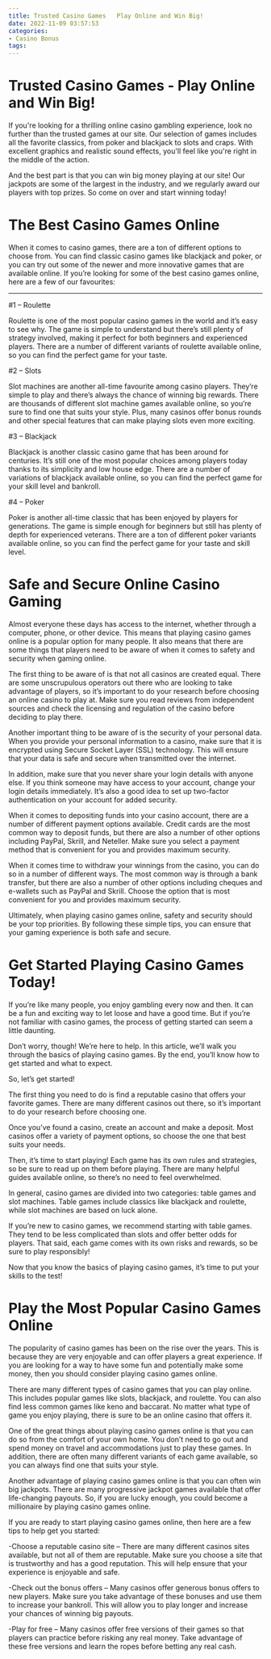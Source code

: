 ```yaml
---
title: Trusted Casino Games   Play Online and Win Big!
date: 2022-11-09 03:57:53
categories:
- Casino Bonus
tags:
---
```



#  Trusted Casino Games - Play Online and Win Big!

If you're looking for a thrilling online casino gambling experience, look no further than the trusted games at our site. Our selection of games includes all the favorite classics, from poker and blackjack to slots and craps. With excellent graphics and realistic sound effects, you'll feel like you're right in the middle of the action.

And the best part is that you can win big money playing at our site! Our jackpots are some of the largest in the industry, and we regularly award our players with top prizes. So come on over and start winning today!

#  The Best Casino Games Online

When it comes to casino games, there are a ton of different options to choose from. You can find classic casino games like blackjack and poker, or you can try out some of the newer and more innovative games that are available online. If you’re looking for some of the best casino games online, here are a few of our favourites:

***********



#1 – Roulette

Roulette is one of the most popular casino games in the world and it’s easy to see why. The game is simple to understand but there’s still plenty of strategy involved, making it perfect for both beginners and experienced players. There are a number of different variants of roulette available online, so you can find the perfect game for your taste.

#2 – Slots

Slot machines are another all-time favourite among casino players. They’re simple to play and there’s always the chance of winning big rewards. There are thousands of different slot machine games available online, so you’re sure to find one that suits your style. Plus, many casinos offer bonus rounds and other special features that can make playing slots even more exciting.

#3 – Blackjack

Blackjack is another classic casino game that has been around for centuries. It’s still one of the most popular choices among players today thanks to its simplicity and low house edge. There are a number of variations of blackjack available online, so you can find the perfect game for your skill level and bankroll.

#4 – Poker

Poker is another all-time classic that has been enjoyed by players for generations. The game is simple enough for beginners but still has plenty of depth for experienced veterans. There are a ton of different poker variants available online, so you can find the perfect game for your taste and skill level.

#  Safe and Secure Online Casino Gaming

Almost everyone these days has access to the internet, whether through a computer, phone, or other device. This means that playing casino games online is a popular option for many people. It also means that there are some things that players need to be aware of when it comes to safety and security when gaming online.

The first thing to be aware of is that not all casinos are created equal. There are some unscrupulous operators out there who are looking to take advantage of players, so it’s important to do your research before choosing an online casino to play at. Make sure you read reviews from independent sources and check the licensing and regulation of the casino before deciding to play there.

Another important thing to be aware of is the security of your personal data. When you provide your personal information to a casino, make sure that it is encrypted using Secure Socket Layer (SSL) technology. This will ensure that your data is safe and secure when transmitted over the internet.

In addition, make sure that you never share your login details with anyone else. If you think someone may have access to your account, change your login details immediately. It’s also a good idea to set up two-factor authentication on your account for added security.

When it comes to depositing funds into your casino account, there are a number of different payment options available. Credit cards are the most common way to deposit funds, but there are also a number of other options including PayPal, Skrill, and Neteller. Make sure you select a payment method that is convenient for you and provides maximum security.

When it comes time to withdraw your winnings from the casino, you can do so in a number of different ways. The most common way is through a bank transfer, but there are also a number of other options including cheques and e-wallets such as PayPal and Skrill. Choose the option that is most convenient for you and provides maximum security.

Ultimately, when playing casino games online, safety and security should be your top priorities. By following these simple tips, you can ensure that your gaming experience is both safe and secure.

#  Get Started Playing Casino Games Today!

If you’re like many people, you enjoy gambling every now and then. It can be a fun and exciting way to let loose and have a good time. But if you’re not familiar with casino games, the process of getting started can seem a little daunting.

Don’t worry, though! We’re here to help. In this article, we’ll walk you through the basics of playing casino games. By the end, you’ll know how to get started and what to expect.

 So, let’s get started!

The first thing you need to do is find a reputable casino that offers your favorite games. There are many different casinos out there, so it’s important to do your research before choosing one.

Once you’ve found a casino, create an account and make a deposit. Most casinos offer a variety of payment options, so choose the one that best suits your needs.

Then, it’s time to start playing! Each game has its own rules and strategies, so be sure to read up on them before playing. There are many helpful guides available online, so there’s no need to feel overwhelmed.

In general, casino games are divided into two categories: table games and slot machines. Table games include classics like blackjack and roulette, while slot machines are based on luck alone.

If you’re new to casino games, we recommend starting with table games. They tend to be less complicated than slots and offer better odds for players. That said, each game comes with its own risks and rewards, so be sure to play responsibly!

Now that you know the basics of playing casino games, it’s time to put your skills to the test!

#  Play the Most Popular Casino Games Online

The popularity of casino games has been on the rise over the years. This is because they are very enjoyable and can offer players a great experience. If you are looking for a way to have some fun and potentially make some money, then you should consider playing casino games online.

There are many different types of casino games that you can play online. This includes popular games like slots, blackjack, and roulette. You can also find less common games like keno and baccarat. No matter what type of game you enjoy playing, there is sure to be an online casino that offers it.

One of the great things about playing casino games online is that you can do so from the comfort of your own home. You don’t need to go out and spend money on travel and accommodations just to play these games. In addition, there are often many different variants of each game available, so you can always find one that suits your style.

Another advantage of playing casino games online is that you can often win big jackpots. There are many progressive jackpot games available that offer life-changing payouts. So, if you are lucky enough, you could become a millionaire by playing casino games online.

If you are ready to start playing casino games online, then here are a few tips to help get you started:

-Choose a reputable casino site – There are many different casinos sites available, but not all of them are reputable. Make sure you choose a site that is trustworthy and has a good reputation. This will help ensure that your experience is enjoyable and safe.

-Check out the bonus offers – Many casinos offer generous bonus offers to new players. Make sure you take advantage of these bonuses and use them to increase your bankroll. This will allow you to play longer and increase your chances of winning big payouts.

-Play for free – Many casinos offer free versions of their games so that players can practice before risking any real money. Take advantage of these free versions and learn the ropes before betting any real cash.